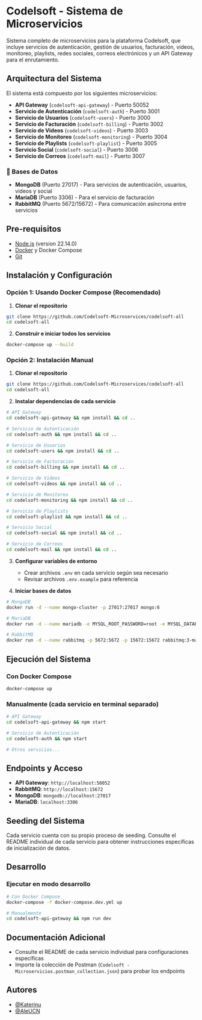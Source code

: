 # Codelsoft - Sistema de Microservicios

Sistema completo de microservicios para la plataforma Codelsoft, que incluye servicios de autenticación, gestión de usuarios, facturación, videos, monitoreo, playlists, redes sociales, correos electrónicos y un API Gateway para el enrutamiento.

## Arquitectura del Sistema

El sistema está compuesto por los siguientes microservicios:

- **API Gateway** (`codelsoft-api-gateway`) - Puerto 50052
- **Servicio de Autenticación** (`codelsoft-auth`) - Puerto 3001
- **Servicio de Usuarios** (`codelsoft-users`) - Puerto 3000
- **Servicio de Facturación** (`codelsoft-billing`) - Puerto 3002
- **Servicio de Videos** (`codelsoft-videos`) - Puerto 3003
- **Servicio de Monitoreo** (`codelsoft-monitoring`) - Puerto 3004
- **Servicio de Playlists** (`codelsoft-playlist`) - Puerto 3005
- **Servicio Social** (`codelsoft-social`) - Puerto 3006
- **Servicio de Correos** (`codelsoft-mail`) - Puerto 3007

### 🥚 Bases de Datos

- **MongoDB** (Puerto 27017) - Para servicios de autenticación, usuarios, videos y social
- **MariaDB** (Puerto 3306) - Para el servicio de facturación
- **RabbitMQ** (Puerto 5672/15672) - Para comunicación asíncrona entre servicios

## Pre-requisitos

- [Node.js](https://nodejs.org/es/) (version 22.14.0)
- [Docker](https://www.docker.com/) y Docker Compose
- [Git](https://git-scm.com/)

## Instalación y Configuración

### Opción 1: Usando Docker Compose (Recomendado)

1. **Clonar el repositorio**
```bash
git clone https://github.com/Codelsoft-Microservices/codelsoft-all
cd codelsoft-all
```

2. **Construir e iniciar todos los servicios**
```bash
docker-compose up --build
```

### Opción 2: Instalación Manual

1. **Clonar el repositorio**
```bash
git clone https://github.com/Codelsoft-Microservices/codelsoft-all
cd codelsoft-all
```

2. **Instalar dependencias de cada servicio**
```bash
# API Gateway
cd codelsoft-api-gateway && npm install && cd ..

# Servicio de Autenticación
cd codelsoft-auth && npm install && cd ..

# Servicio de Usuarios
cd codelsoft-users && npm install && cd ..

# Servicio de Facturación
cd codelsoft-billing && npm install && cd ..

# Servicio de Videos
cd codelsoft-videos && npm install && cd ..

# Servicio de Monitoreo
cd codelsoft-monitoring && npm install && cd ..

# Servicio de Playlists
cd codelsoft-playlist && npm install && cd ..

# Servicio Social
cd codelsoft-social && npm install && cd ..

# Servicio de Correos
cd codelsoft-mail && npm install && cd ..
```

3. **Configurar variables de entorno**
   - Crear archivos `.env` en cada servicio según sea necesario
   - Revisar archivos `.env.example` para referencia

4. **Iniciar bases de datos**
```bash
# MongoDB
docker run -d --name mongo-cluster -p 27017:27017 mongo:6

# MariaDB
docker run -d --name mariadb -e MYSQL_ROOT_PASSWORD=root -e MYSQL_DATABASE=billingdb -e MYSQL_USER=user -e MYSQL_PASSWORD=pass -p 3306:3306 mariadb:10.5

# RabbitMQ
docker run -d --name rabbitmq -p 5672:5672 -p 15672:15672 rabbitmq:3-management
```

## Ejecución del Sistema

### Con Docker Compose
```bash
docker-compose up
```

### Manualmente (cada servicio en terminal separado)
```bash
# API Gateway
cd codelsoft-api-gateway && npm start

# Servicio de Autenticación
cd codelsoft-auth && npm start

# Otros servicios...
```

## Endpoints y Acceso

- **API Gateway**: `http://localhost:50052`
- **RabbitMQ**: `http://localhost:15672`
- **MongoDB**: `mongodb://localhost:27017`
- **MariaDB**: `localhost:3306`

## Seeding del Sistema

Cada servicio cuenta con su propio proceso de seeding. Consulte el README individual de cada servicio para obtener instrucciones específicas de inicialización de datos.

## Desarrollo

### Ejecutar en modo desarrollo
```bash
# Con Docker Compose
docker-compose -f docker-compose.dev.yml up

# Manualmente
cd codelsoft-api-gateway && npm run dev
```

## Documentación Adicional

- Consulte el README de cada servicio individual para configuraciones específicas
- Importe la colección de Postman (`Codelsoft - Microservicios.postman_collection.json`) para probar los endpoints

## Autores
- [@Katerinu](https://www.github.com/Katerinu)
- [@AleUCN](https://github.com/AleUCN)
